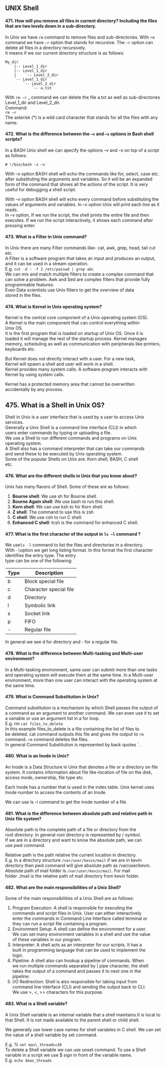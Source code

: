 ## UNIX Shell

#### 471. How will you remove all files in current directory? Including the files that are two levels down in a sub-directory.

In Unix we have `rm` command to remove files and sub-directories. With `rm` command we have `–r` option that stands for recursive. The `–r` option can delete all files in a directory recursively.  
It means if we our current directory structure is as follows:

    My_dir
        |-- Level_1_dir
        |-- Level_1_dir
        |    `-- Level_2_dir
        `-- Level_1_dir 
            `-- Level_2_dir
                `-- a.txt

With `rm –r` \_ command we can delete the file a.txt as well as sub-directories Level\_1\_dir and Level\_2\_dir.  
Command:  
`rm –r`  
The asterisk \(\*\) is a wild card character that stands for all the files with any name.

#### 472. What is the difference between the `–v` and `–x` options in Bash shell scripts?

In a BASH Unix shell we can specify the options –v and –x on top of a script as follows:

```shell
# !/bin/bash -x –v
```

With –x option BASH shell will echo the commands like for, select, case etc. after substituting the arguments and variables. So it will be an expanded form of the command that shows all the actions of the script. It is very useful for debugging a shell script.

With –v option BASH shell will echo every command before substituting the values of arguments and variables. In –v option Unix will print each line as it reads.  
In –v option, If we run the script, the shell prints the entire file and then executes. If we run the script interactively, it shows each command after pressing enter.

#### 473. What is a Filter in Unix command?

In Unix there are many Filter commands like- cat, awk, grep, head, tail cut etc.  
A Filter is a software program that takes an input and produces an output, and it can be used in a stream operation.  
E.g. `cut -d : -f 2 /etc/passwd | grep abc`  
We can mix and match multiple filters to create a complex command that can solve a problem. Awk and Sed are complex filters that provide fully programmable features.  
Even Data scientists use Unix filters to get the overview of data  
stored in the files.

#### 474. What is Kernel in Unix operating system?

Kernel is the central core component of a Unix operating system  (OS).  
A Kernel is the main component that can control everything within  
Unix OS.  
It is the first program that is loaded on startup of Unix OS. Once it is  
loaded it will manage the rest of the startup process. Kernel manages memory, scheduling as well as communication with   peripherals like printers, keyboards etc. 

But Kernel does not directly interact with a user. For a new task,   
Kernel will spawn a shell and user will work in a shell.  
Kernel provides many system calls. A software program interacts with Kernel by using system calls.  

Kernel has a protected memory area that cannot be overwritten  
accidentally by any process.

## 475. What is a Shell in Unix OS?

Shell in Unix is a user interface that is used by a user to access Unix  
services.  
Generally a Unix Shell is a command line interface \(CLI\) in which  
users enter commands by typing or uploading a file.  
We use a Shell to run different commands and programs on Unix  
operating system.  
A Shell also has a command interpreter that can take our commands  
and send these to be executed by Unix operating system.  
Some of the popular Shells on Unix are: Korn shell, BASH, C shell  
etc.

#### 476. What are the different shells in Unix that you know about?

Unix has many flavors of Shell. Some of these are as follows:  
1. **Bourne shell**: We use sh for Bourne shell.  
2. **Bourne Again shell**: We use bash to run this shell.  
3. **Korn shell**: We can use ksh to for Korn shell.  
4. **Z shell**: The command to use this is zsh  
5. **C shell**: We use csh to run C shell.  
6. **Enhanced C shell**: tcsh is the command for enhanced C shell.

#### 477. What is the first character of the output in `ls –l` command ?

We use`ls -l` command to list the files and directories in a directory.  
With `-l`option we get long listing format. In this format the first character identifies the entry type. The entry  
type can be one of the following:

| Type | Description            |
| ---- | ---------------------- |
| b    | Block special file     |
| c    | Character special file |
| d    | Directory              |
| l    | Symbolic link          |
| s    | Socket link            |
| p    | FIFO                   |
| -    | Regular file           |

In general we see d for directory and - for a regular file.

#### 478. What is the difference between Multi-tasking and Multi-user environment?

In a Multi-tasking environment, same user can submit more than one tasks and operating system will execute them at the same time. In a Multi-user environment, more than one user can interact with the operating system at the same time.

#### 479. What is Command Substitution in Unix?

Command substitution is a mechanism by which Shell passes the output of a command as an argument to another command. We can even use it to set a variable or use an argument list in a for loop.  
E.g. rm `cat files_to_delete`  
In this example files\_to\_delete is a file containing the list of files to  
be deleted. cat command outputs this file and gives the output to `rm` command. `rm` command deletes the files.  
In general Command Substitution is represented by back quotes \`.

#### 480. What is an Inode in Unix?

An Inode is a Data Structure in Unix that denotes a file or a directory on file system. It contains information about file like-location of file on the disk, access mode, ownership, file type etc.

Each Inode has a number that is used in the index table. Unix kernel uses Inode number to access the contents of an Inode.

We can use ls -i command to get the inode number of a file.

#### 481. What is the difference between absolute path and relative path in Unix file system?

Absolute path is the complete path of a file or directory from the  
root directory. In general root directory is represented by / symbol.  
If we are in a directory and want to know the absolute path, we can  
use pwd command.

Relative path is the path relative the current location in directory.  
E.g. In a directory structure `/var/user/kevin/mail` if we are in kevin  
directory then pwd command will give  absolute path as /var/user/kevin.  
Absolute path of mail folder is `/var/user/kevin/mail`. For mail  
folder ./mail is the relative path of mail directory from kevin folder.

#### 482. What are the main responsibilities of a Unix Shell?

Some of the main responsibilities of a Unix Shell are as follows:  
1. Program Execution: A shell is responsible for executing the  
commands and script files in Unix. User can either interactively  
enter the commands in Command Line Interface called terminal or  
they can run a script file containing a program.  
2. Environment Setup: A shell can define the environment for a user.  
We can set many environment variables in a shell and use the value  
of these variables in our program.  
3. Interpreter: A shell acts as an interpreter for our scripts. It has a  
built in programming language that can be used to implement the  
logic.  
4. Pipeline: A shell also can hookup a pipeline of commands. When  
we run multiple commands separated by \| pipe character, the shell  
takes the output of a command and passes it to next one in the  
pipeline.  
5. I/O Redirection: Shell is also responsible for taking input from  
command line interface \(CLI\) and sending the output back to CLI.  
We use &gt;, &lt;, &gt;&gt; characters for this purpose.

#### 483. What is a Shell variable?

A Unix Shell variable is an internal variable that a shell maintains.It is local to that Shell. It is not made available to the parent shell or child shell.

We generally use lower case names for shell variables in C shell. We can set the value of a shell variable by set command.

E.g. % `set max\_threads=10`  
To delete a Shell variable we can use unset command. To use a Shell variable in a script we use $ sign in front of the variable name.  
E.g. `echo $max_threads`

